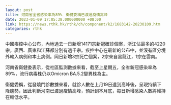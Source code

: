 ```yaml
---
layout: post
title: 河南省全省感染率為89%　衛健委稱已渡過疫情高峰
date: 2023-01-09 17:05:38.000000000 +08:00
link: https://news.rthk.hk/rthk/ch/component/k2/1683142-20230109.htm
categories: rthk
---
```


中國疾控中心公布，內地過去一日新增14171宗新冠確診個案，浙江佔最多的4220宗，廣西、廣東和江蘇都分別有過千宗。疾控中心在最新的公布中，並沒有區分境外輸入病例和本土病例。同日新增3宗死亡個案，2宗來自黑龍江，1宗在雲南。

河南省衛健委表示，從社區監測數據來看，截至上星期五，全省新冠感染率為89%，流行病毒株仍以Omicron BA.5.2變異株為主。

衛健委稱，從發燒門診數據來看，就診人數在上月19日達到高峰後，呈現持續下降趨勢，因此判斷河南已渡過疫情高峰，預計到本月底，每日新增感染人數將維持在較低水平。
